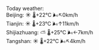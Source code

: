 Today weather:  
Beijing: ☀️ 🌡️+22°C 🌬️↖0km/h  
Tianjin: ☀️ 🌡️+23°C 🌬️↑11km/h  
Shijiazhuang: ⛅️  🌡️+25°C 🌬️←7km/h  
Tangshan: ☀️ 🌡️+22°C 🌬️↖4km/h  
